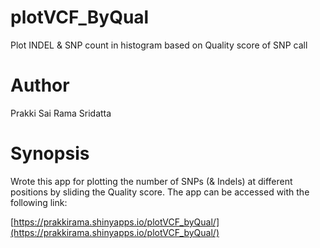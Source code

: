# plotVCF_ByQual

Plot INDEL & SNP count in histogram based on Quality score of SNP call

# Author

Prakki Sai Rama Sridatta

# Synopsis
Wrote this app for plotting the number of SNPs (& Indels) at different positions by sliding the Quality score. The app can be accessed with the following link:

[https://prakkirama.shinyapps.io/plotVCF_byQual/](https://prakkirama.shinyapps.io/plotVCF_byQual/)


